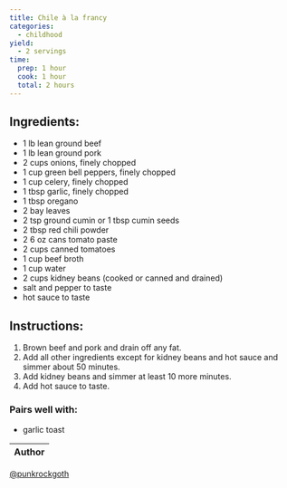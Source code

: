 ```yaml
---
title: Chile à la francy
categories:
  - childhood
yield:
  - 2 servings
time:  
  prep: 1 hour
  cook: 1 hour
  total: 2 hours
---
```


## Ingredients:
* 1 lb lean ground beef
* 1 lb lean ground pork
* 2 cups onions, finely chopped
* 1 cup green bell peppers, finely chopped
* 1 cup celery, finely chopped
* 1 tbsp garlic, finely chopped
* 1 tbsp oregano
* 2 bay leaves
* 2 tsp ground cumin or 1 tbsp cumin seeds
* 2 tbsp red chili powder
* 2 6 oz cans tomato paste
* 2 cups canned tomatoes
* 1 cup beef broth
* 1 cup water
* 2 cups kidney beans (cooked or canned and drained)
* salt and pepper to taste
* hot sauce to taste
 
## Instructions:
1. Brown beef and pork and drain off any fat.
2. Add all other ingredients except for kidney beans and hot sauce and simmer about 50 minutes.
3. Add kidney beans and simmer at least 10 more minutes.
4. Add hot sauce to taste.

### Pairs well with:
* garlic toast

Author |
------ |
[@punkrockgoth](https://github.com/punkrockgoth)
